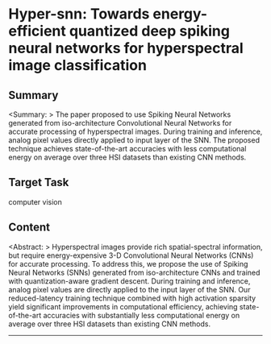 # Hyper-snn: Towards energy-efficient quantized deep spiking neural networks for hyperspectral image classification

## Summary

<Summary: > The paper proposed to use Spiking Neural Networks generated from iso-architecture Convolutional Neural Networks for accurate processing of hyperspectral images. During training and inference, analog pixel values directly applied to input layer of the SNN. The proposed technique achieves state-of-the-art accuracies with less computational energy on average over three HSI datasets than existing CNN methods.


## Target Task

computer vision

## Content

<Abstract: > Hyperspectral images provide rich spatial-spectral information, but require energy-expensive 3-D Convolutional Neural Networks (CNNs) for accurate processing. To address this, we propose the use of Spiking Neural Networks (SNNs) generated from iso-architecture CNNs and trained with quantization-aware gradient descent. During training and inference, analog pixel values are directly applied to the input layer of the SNN. Our reduced-latency training technique combined with high activation sparsity yield significant improvements in computational efficiency, achieving state-of-the-art accuracies with substantially less computational energy on average over three HSI datasets than existing CNN methods.



---

